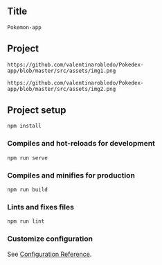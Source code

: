 ## Title
```
Pokemon-app

```
## Project
```
https://github.com/valentinarobledo/Pokedex-app/blob/master/src/assets/img1.png

https://github.com/valentinarobledo/Pokedex-app/blob/master/src/assets/img2.png

```
## Project setup
```
npm install
```

### Compiles and hot-reloads for development
```
npm run serve
```

### Compiles and minifies for production
```
npm run build
```

### Lints and fixes files
```
npm run lint
```

### Customize configuration
See [Configuration Reference](https://cli.vuejs.org/config/).
